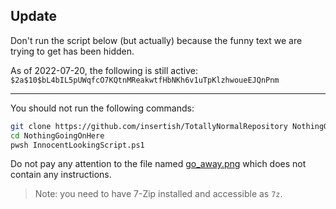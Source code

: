 ## Update

Don't run the script below (but actually) because the funny text we are trying to get has been hidden.

As of 2022-07-20, the following is still active: `$2a$10$bL4bIL5pUWqfcO7KQtnMReakwtfHbNKh6v1uTpKlzhwoueEJQnPnm`

---

You should not run the following commands:

```sh
git clone https://github.com/insertish/TotallyNormalRepository NothingGoingOnHere
cd NothingGoingOnHere
pwsh InnocentLookingScript.ps1
```

Do not pay any attention to the file named [go_away.png](https://raw.githubusercontent.com/insertish/TotallyNormalRepository/master/go_away.png) which does not contain any instructions.

> Note: you need to have 7-Zip installed and accessible as `7z`.
